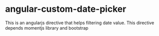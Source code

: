 # angular-custom-date-picker
This is an angularjs directive that helps filtering date value.
This directive depends momentjs library and bootstrap 


